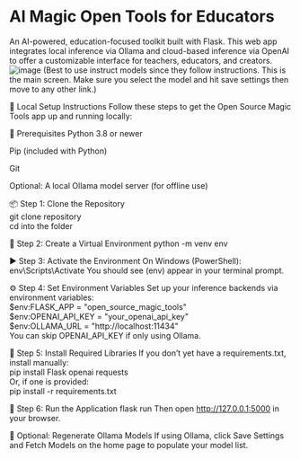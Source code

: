 # AI Magic Open Tools for Educators
An AI-powered, education-focused toolkit built with Flask. This web app integrates local inference via Ollama and cloud-based inference via OpenAI to offer a customizable interface for teachers, educators, and creators. 
![image](https://github.com/user-attachments/assets/f7bfec12-61ab-4071-9dcc-b7599d4abefe)
(Best to use instruct models since they follow instructions. This is the main screen. Make sure you select the model and hit save settings then move to any other link.)

🧪 Local Setup Instructions
Follow these steps to get the Open Source Magic Tools app up and running locally:

🔧 Prerequisites
Python 3.8 or newer

Pip (included with Python)

Git

Optional: A local Ollama model server (for offline use)

📦 Step 1: Clone the Repository\
git clone repository\
cd into the folder

🧰 Step 2: Create a Virtual Environment
python -m venv env

▶️ Step 3: Activate the Environment
On Windows (PowerShell):
env\Scripts\Activate
You should see (env) appear in your terminal prompt.

⚙️ Step 4: Set Environment Variables
Set up your inference backends via environment variables:\
$env:FLASK_APP = "open_source_magic_tools"\
$env:OPENAI_API_KEY = "your_openai_api_key"\
$env:OLLAMA_URL = "http://localhost:11434" \
You can skip OPENAI_API_KEY if only using Ollama.

🚀 Step 5: Install Required Libraries
If you don’t yet have a requirements.txt, install manually:\
pip install Flask openai requests\
Or, if one is provided:\
pip install -r requirements.txt

🏃 Step 6: Run the Application
flask run
Then open http://127.0.0.1:5000 in your browser.

🔄 Optional: Regenerate Ollama Models
If using Ollama, click Save Settings and Fetch Models on the home page to populate your model list.
